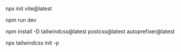<!-- crear -->
npx init vite@latest
<!-- rellenar ... -->

<!-- Arrancar -->
npm run dev

<!-- ******************************** -->

<!-- Trbaja con taimind -->
npm install -D tailwindcss@latest postcss@latest autoprefixer@latest
<!-- arrancar -->
npx tailwindcss init -p
